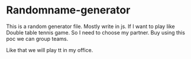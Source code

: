 # Randomname-generator
This is a random generator file. Mostly write in js. If I want to play like Double table tennis game. 
So I need to choose my partner. Buy using this poc we can group teams.

Like that we will play  tt in my office.
